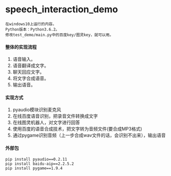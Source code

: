 # speech_interaction_demo
```
在windows10上运行的内容。
Python版本：Python3.6.2。
修改test_demo/main.py中的百度key/图灵key，就可以用。
```

#### 整体的实现流程

1. 语音输入。
2. 语音翻译成文字。
3. 聊天回应文字。
4. 将文字合成语音。
5. 输出语音。

#### 实现方式

1. pyaudio模块识别麦克风
2. 在线百度语音识别，把录音文件转换成文字
3. 在线图灵机器人，对文字进行回答
4. 使用百度的语音合成技术，把文字转为音频文件(要合成MP3格式)
5. 通过pygame识别音频（上一步合成wav文件的话，会识别不出来），输出语音

#### 外部包
```
pip install pyaudio==0.2.11
pip install baidu-aip==2.2.5.2
pip install pygame==1.9.4
```
